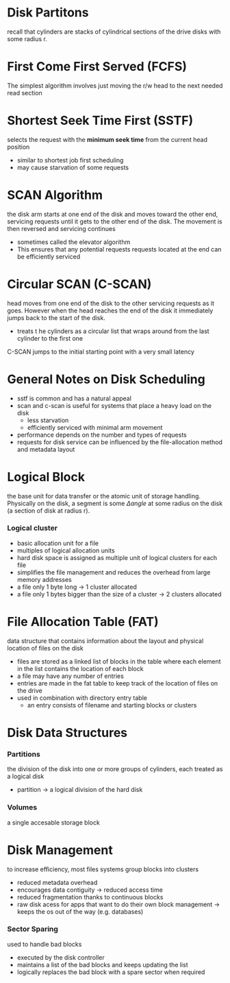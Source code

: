 # Disk Partitons 
recall that cylinders are stacks of cylindrical sections of the drive disks with some radius r.

# First Come First Served (FCFS)
 The simplest algorithm involves just moving the r/w head to the next needed read section 

# Shortest Seek Time First (SSTF)
selects the request with the **minimum seek time** from the current head position
- similar to shortest job first scheduling 
- may cause starvation of some requests 

# SCAN Algorithm 
the disk arm starts at one end of the disk and moves toward the other end, servicing requests until it gets to the other end of the disk. The movement is then reversed and servicing continues 
- sometimes called the elevator algorithm 
- This ensures that any potential requests requests located at the end can be efficiently serviced 

# Circular SCAN (C-SCAN)
head moves from one end of the disk to the other servicing requests as it goes. However when the head reaches the end of the disk it immediately jumps back to the start of the disk. 
- treats t he cylinders as a circular list that wraps around from the last cylinder to the first one 

C-SCAN jumps to the initial starting point with a very small latency 

# General Notes on Disk Scheduling
- sstf is common and has a natural appeal
- scan and c-scan is useful for systems that place a heavy load on the disk
	- less starvation
	- efficiently serviced with minimal arm movement 
- performance depends on the number and types of requests 
- requests for disk service can be influenced by the file-allocation method and metadata layout 

# Logical Block
the base unit for data transfer or the atomic unit of storage handling. Physically on the disk, a segment is some $\Delta angle$ at some radius on the disk (a section of disk at radius r).   

### Logical cluster
- basic allocation unit for a file
- multiples of logical allocation units 
- hard disk space is assigned as multiple unit of logical clusters for each file
- simplifies the file management and reduces the overhead from large memory addresses 
- a file only 1 byte long -> 1 cluster allocated 
- a file only 1 bytes bigger than the size of a cluster -> 2 clusters allocated 

# File Allocation Table (FAT) 
data structure that contains information about the layout and physical location of files on the disk 
- files are stored as a linked list of blocks in the table where each element in the list contains the location of each block 
- a file may have any number of entries
- entries are made in the fat table to keep track of the location of files on the drive 
- used in combination with directory entry table 
	- an entry consists of filename and starting blocks or clusters 

# Disk Data Structures 

### Partitions 
the division of the disk into one or more groups of cylinders, each treated as a logical disk 
- partition -> a logical division of the hard disk 

### Volumes 
a single accesable storage block 

# Disk Management 
to increase efficiency, most files systems group blocks into clusters 
- reduced metadata overhead
- encourages data contiguity -> reduced access time 
- reduced fragmentation thanks to continuous blocks 
- raw disk acess for apps that want to do their own block management -> keeps the os out of the way (e.g. databases)

### Sector Sparing
used to handle bad blocks
- executed by the disk controller
- maintains a list of the bad blocks and keeps updating the list 
- logically replaces the bad block with a spare sector when required 